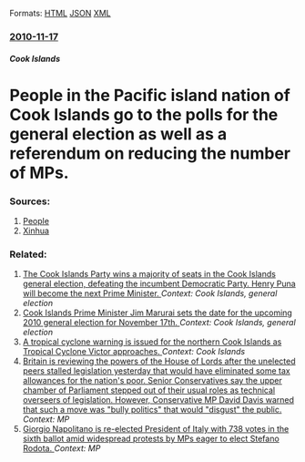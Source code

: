 
Formats: [HTML](/news/2010/11/17/people-in-the-pacific-island-nation-of-cook-islands-go-to-the-polls-for-the-general-election-as-well-as-a-referendum-on-reducing-the-number.html)  [JSON](/news/2010/11/17/people-in-the-pacific-island-nation-of-cook-islands-go-to-the-polls-for-the-general-election-as-well-as-a-referendum-on-reducing-the-number.json)  [XML](/news/2010/11/17/people-in-the-pacific-island-nation-of-cook-islands-go-to-the-polls-for-the-general-election-as-well-as-a-referendum-on-reducing-the-number.xml)  

### [2010-11-17](/news/2010/11/17/index.md)

##### Cook Islands
# People in the Pacific island nation of Cook Islands go to the polls for the general election as well as a referendum on reducing the number of MPs. 




### Sources:

1. [People](http://english.people.com.cn/90001/90777/90851/7202293.html)
2. [Xinhua](http://news.xinhuanet.com/english2010/world/2010-11/17/c_13610575.htm)

### Related:

1. [The Cook Islands Party wins a majority of seats in the Cook Islands general election, defeating the incumbent Democratic Party. Henry Puna will become the next Prime Minister. ](/news/2010/11/19/the-cook-islands-party-wins-a-majority-of-seats-in-the-cook-islands-general-election-defeating-the-incumbent-democratic-party-henry-puna-w.md) _Context: Cook Islands, general election_
2. [Cook Islands Prime Minister Jim Marurai sets the date for the upcoming 2010 general election for November 17th. ](/news/2010/08/13/cook-islands-prime-minister-jim-marurai-sets-the-date-for-the-upcoming-2010-general-election-for-november-17th.md) _Context: Cook Islands, general election_
3. [A tropical cyclone warning is issued for the northern Cook Islands as Tropical Cyclone Victor approaches. ](/news/2016/01/15/a-tropical-cyclone-warning-is-issued-for-the-northern-cook-islands-as-tropical-cyclone-victor-approaches.md) _Context: Cook Islands_
4. [Britain is reviewing the powers of the House of Lords after the unelected peers stalled legislation yesterday that would have eliminated some tax allowances for the nation's poor. Senior Conservatives say the upper chamber of Parliament stepped out of their usual roles as technical overseers of legislation. However, Conservative MP David Davis warned that such a move was "bully politics" that would "disgust" the public. ](/news/2015/10/27/britain-is-reviewing-the-powers-of-the-house-of-lords-after-the-unelected-peers-stalled-legislation-yesterday-that-would-have-eliminated-som.md) _Context: MP_
5. [Giorgio Napolitano is re-elected President of Italy with 738 votes in the sixth ballot amid widespread protests by MPs eager to elect Stefano Rodota. ](/news/2013/04/20/giorgio-napolitano-is-re-elected-president-of-italy-with-738-votes-in-the-sixth-ballot-amid-widespread-protests-by-mps-eager-to-elect-stefan.md) _Context: MP_

